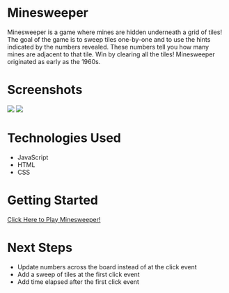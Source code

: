 # Minesweeper
Minesweeper is a game where mines are hidden underneath a grid of tiles! The goal of the game is to sweep tiles one-by-one and to use the hints indicated by the numbers revealed. These numbers tell you how many mines are adjacent to that tile. Win by clearing all the tiles! Minesweeper originated as early as the 1960s.

# Screenshots

<img src="url to your image on imgur">
<img src="url to your image on imgur">

# Technologies Used

- JavaScript
- HTML
- CSS

# Getting Started

[Click Here to Play Minesweeper!](https://russellasagna.github.io/Minesweeper/)

# Next Steps

- Update numbers across the board instead of at the click event
- Add a sweep of tiles at the first click event
- Add time elapsed after the first click event